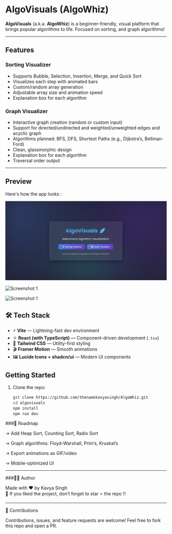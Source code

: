 #  AlgoVisuals (AlgoWhiz)

**AlgoVisuals** (a.k.a. **AlgoWhiz**) is a beginner-friendly, visual platform that brings popular algorithms to life. Focused on sorting, and graph algorithms!

---

##  Features

### Sorting Visualizer
- Supports Bubble, Selection, Insertion, Merge, and Quick Sort  
- Visualizes each step with animated bars  
- Custom/random array generation  
- Adjustable array size and animation speed  
- Explanation box for each algorithm

### Graph Visualizer
- Interactive graph creation (random or custom input)  
- Support for directed/undirected and weighted/unweighted edges  and acyclic graph
- Algorithms planned: BFS, DFS, Shortest Paths (e.g., Dijkstra’s, Bellman-Ford)  
- Clean, glassmorphic design 
- Explanation box for each algorithm
- Traversal order output
---

## Preview

Here's how the app looks : 

![Screenshot 1](https://github.com/thenamekavyasingh/AlgoWhiz/blob/master/image/s1.png)

![Screenshot 1](images/s2.png)

![Screenshot 1](images/s3.png)

## 🛠 Tech Stack

- ⚡ **Vite** — Lightning-fast dev environment  
- ⚛️ **React (with TypeScript)** — Component-driven development (`.tsx`)  
- 🎨 **Tailwind CSS** — Utility-first styling  
- 🎬 **Framer Motion** — Smooth animations  
- 🖼 **Lucide Icons + shadcn/ui** — Modern UI components 

##  Getting Started

1. Clone the repo:
   ```bash
   git clone https://github.com/thenamekavyasingh/AlgoWhiz.git
   cd algovisuals
   npm install
   npm run dev

###🔮 Roadmap

-> Add Heap Sort, Counting Sort, Radix Sort

-> Graph algorithms: Floyd-Warshall, Prim’s, Kruskal’s

-> Export animations as GIF/video

-> Mobile-optimized UI

---

###👩‍💻 Author

Made with ❤️ by Kavya Singh <br>
🌟 If you liked the project, don’t forget to star ⭐ the repo !!

--- 

🤝 Contributions

Contributions, issues, and feature requests are welcome!
Feel free to fork this repo and open a PR.


